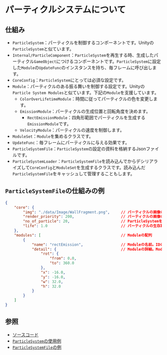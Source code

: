# パーティクルシステムについて

## 仕組み

* `ParticleSystem`：パーティクルを制御するコンポーネントです。Unityの`ParticleSystem`と似ています。
* `Internal/ParticleComponent`：`ParticleSystem`を再生する時、生成したパーティクル`GameObject`につけるコンポーネントです。`ParticleSystem`に設定した`Module`の`UpdateFunc`のインスタンスを持ち、毎フレームに呼び出します。
* `CoreConfig`：`ParticleSystem`にとっては必須な設定です。
* `Module`：パーティクルのある振る舞いを制御する設定です。Unityの`Particle System Modules`と似ています。下記の`Module`を支援しています。
	* `ColorOverLifetimeModule`：時間に従ってパーティクルの色を変更します。
	* `EmissionModule`：パーティクルの生成位置と回転角度を決めます。
		* `RectEmissionModule`：四角形範囲でパーティクルを生成する`EmissionModule`です。
	* `VelocityModule`：パーティクルの速度を制御します。
* `ModuleSet`：`Module`を集めるクラスです。
* `UpdateFunc`：毎フレームにパーティクルに与える効果です。
* `ParticleSystemFile`：`ParticleSystem`の設定の資料を格納するJsonファイルです。
* `ParticleSystemLoader`：`ParticleSystemFile`を読み込んでからデシリアライズして`CoreConfig`と`ModuleSet`を生成するクラスです。読み込んだ`ParticleSystemFile`をキャッシュして管理することもします。

## `ParticleSystemFile`の仕組みの例

```json
{
	"core": {
		"img": "./data/Image/WallFragment.png",		// パーティクルの画像のソース
		"render_priority": 200,						// パーティクルの画像の描画優先度
		"no_of_particle": 20,						// ParticleSystemを再生する時、パーティクルの生成数
		"life": 1.0									// パーティクルの生存期間
	},
	"modules": [									// Moduleの配列
		{
			"name": "rectEmission",					// Moduleの名前。IDのような役割です
			"detail": {								// Moduleの詳細。Moduleによって違います
				"rot": {
					"from": 0.0,
					"to": 360.0
				},
				"x": -16.0,
				"y": -16.0,
				"w": 32.0,
				"h": 32.0
			}
		}
	]
}
```

## 参照

* [ソースコード](../../src/GE/Particle)
* [`ParticleSystem`の使用例](../../src/Prefab/Map/Tile/WeakWallTilePrefab.cpp)
* [`ParticleSystemFile`の例](../../data/ParticleSystem/WeakWallBreak.json)